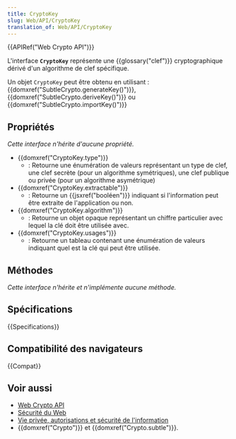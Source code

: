 ```yaml
---
title: CryptoKey
slug: Web/API/CryptoKey
translation_of: Web/API/CryptoKey
---
```


{{APIRef("Web Crypto API")}}

L'interface **`CryptoKey`** représente une {{glossary("clef")}} cryptographique dérivé d'un algorithme de clef spécifique.

Un objet `CryptoKey` peut être obtenu en utilisant : {{domxref("SubtleCrypto.generateKey()")}}, {{domxref("SubtleCrypto.deriveKey()")}} ou {{domxref("SubtleCrypto.importKey()")}}

## Propriétés

_Cette interface n'hérite d'aucune propriété._

- {{domxref("CryptoKey.type")}}
  - : Retourne une énumération de valeurs représentant un type de clef, une clef secrète (pour un algorithme symétriques), une clef publique ou privée (pour un algorithme asymétrique)
- {{domxref("CryptoKey.extractable")}}
  - : Retourne un {{jsxref("booléen")}} indiquant si l'information peut être extraite de l'application ou non.
- {{domxref("CryptoKey.algorithm")}}
  - : Retourne un objet opaque représentant un chiffre particulier avec lequel la clé doit être utilisée avec.
- {{domxref("CryptoKey.usages")}}
  - : Retourne un tableau contenant une énumération de valeurs indiquant quel est la clé qui peut être utilisée.

## Méthodes

_Cette interface n'hérite et n'implémente aucune méthode._

## Spécifications

{{Specifications}}

## Compatibilité des navigateurs

{{Compat}}

## Voir aussi

- [Web Crypto API](/fr/docs/Web/API/Web_Crypto_API)
- [Sécurité du Web](/fr/docs/Web/Security)
- [Vie privée, autorisations et sécurité de l'information](/fr/docs/Web/Privacy)
- {{domxref("Crypto")}} et {{domxref("Crypto.subtle")}}.
